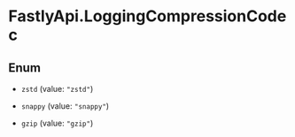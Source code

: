 # FastlyApi.LoggingCompressionCodec

## Enum


* `zstd` (value: `"zstd"`)

* `snappy` (value: `"snappy"`)

* `gzip` (value: `"gzip"`)


